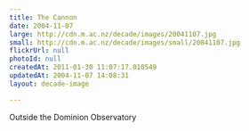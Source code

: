 ```yaml
---
title: The Cannon
date: 2004-11-07
large: http://cdn.m.ac.nz/decade/images/20041107.jpg
small: http://cdn.m.ac.nz/decade/images/small/20041107.jpg
flickrUrl: null
photoId: null
createdAt: 2011-01-30 11:07:17.010549
updatedAt: 2004-11-07 14:08:31
layout: decade-image

---
```

Outside the Dominion Observatory
